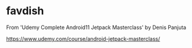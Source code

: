 # favdish
From 'Udemy Complete Android11 Jetpack Masterclass' by Denis Panjuta

https://www.udemy.com/course/android-jetpack-masterclass/
